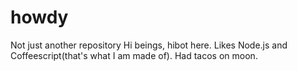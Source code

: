 # howdy
Not just another repository
Hi beings,
  hibot here. Likes Node.js and Coffeescript(that's what I am made of).
  Had tacos on moon.

